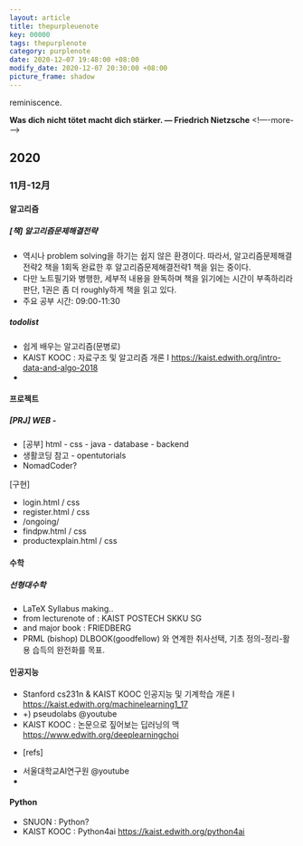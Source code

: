 ```yaml
---
layout: article
title: thepurpleuenote
key: 00000
tags: thepurplenote
category: purplenote
date: 2020-12–07 19:48:00 +08:00
modify_date: 2020-12-07 20:30:00 +08:00
picture_frame: shadow
---
```

reminiscence.

**Was dich nicht tötet macht dich stärker. ― Friedrich Nietzsche**
<!—-more-—>

## 2020

### 11月-12月

#### 알고리즘
##### [책] 알고리즘문제해결전략
- 역시나 problem solving을 하기는 쉽지 않은 환경이다. 따라서, 알고리즘문제해결전략2 책을 1회독 완료한 후 알고리즘문제해결전략1 책을 읽는 중이다.
- 다만 노트필기와 병행한, 세부적 내용을 완독하며 책을 읽기에는 시간이 부족하리라 판단, 1권은 좀 더 roughly하게 책을 읽고 있다.
- 주요 공부 시간: 09:00-11:30
##### todolist
- 쉽게 배우는 알고리즘(문병로)
- KAIST KOOC : 자료구조 및 알고리즘 개론 I https://kaist.edwith.org/intro-data-and-algo-2018
- 
#### 프로젝트
##### [PRJ] WEB - 
- [공부] html - css - java - database - backend
- 생활코딩 참고 - opentutorials
- NomadCoder?

[구현]
- login.html / css
- register.html / css
- /ongoing/
- findpw.html / css
- productexplain.html / css

#### 수학
##### 선형대수학
- LaTeX Syllabus making..
- from lecturenote of : KAIST POSTECH SKKU SG 
- and major book : FRIEDBERG
- PRML (bishop) DLBOOK(goodfellow) 와 연계한 취사선택, 기초 정의-정리-활용 습득의 완전화를 목표.

#### 인공지능
- Stanford cs231n & KAIST KOOC 인공지능 및 기계학습 개론 Ⅰ https://kaist.edwith.org/machinelearning1_17
- +) pseudolabs @youtube
- KAIST KOOC : 논문으로 짚어보는 딥러닝의 맥 https://www.edwith.org/deeplearningchoi
* [refs]
- 서울대학교AI연구원 @youtube
- 

#### Python
- SNUON : Python?
- KAIST KOOC : Python4ai https://kaist.edwith.org/python4ai

